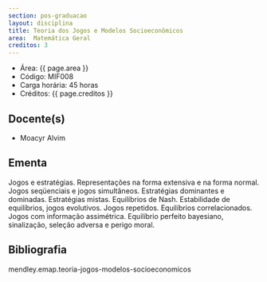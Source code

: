```yaml
---
section: pos-graduacao
layout: disciplina
title: Teoria dos Jogos e Modelos Socioeconômicos
area:  Matemática Geral
creditos: 3
---
```


- Área:  {{ page.area }}
- Código: MIF008
- Carga horária: 45 horas
- Créditos:  {{ page.creditos }}

## Docente(s) 

- Moacyr Alvim

## Ementa

Jogos e estratégias. Representações na forma extensiva e na forma
normal. Jogos seqüenciais e jogos simultâneos. Estratégias dominantes
e dominadas. Estratégias mistas. Equilíbrios de Nash. Estabilidade de
equilíbrios, jogos evolutivos. Jogos repetidos. Equilíbrios
correlacionados. Jogos com informação assimétrica. Equilíbrio perfeito
bayesiano, sinalização, seleção adversa e perigo moral.

## Bibliografia

mendley.emap.teoria-jogos-modelos-socioeconomicos

